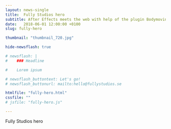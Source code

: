 ```yaml
---
layout: news-single
title:  Fully Studios hero
subtitle: After Effects meets the web with help of the plugin Bodymovin (Lottie)
date:   2018-06-01 12:00:00 +0100
slug: fully-hero

thumbnail: "thumbnail_720.jpg"

hide-newsflash: true

# newsflash: |
#    ### Headline

#    Lorem ipsum

# newsflash_buttontext: Let's go!
# newsflash_buttonurl: mailto:hello@fullystudios.se

htmlfile: "fully-hero.html"
cssfile: ""
# jsfile: "fully-hero.js"

---
```

Fully Studios hero
